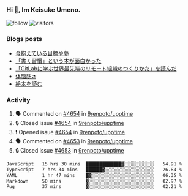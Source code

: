 ### Hi 👋, Im Keisuke Umeno.

<!--
**9renpoto/9renpoto** is a ✨ _special_ ✨ repository because its `README.md` (this file) appears on your GitHub profile.

Here are some ideas to get you started:

- 🔭 I’m currently working on ...
- 🌱 I’m currently learning ...
- 👯 I’m looking to collaborate on ...
- 🤔 I’m looking for help with ...
- 💬 Ask me about ...
- 📫 How to reach me: ...
- 😄 Pronouns: ...
- ⚡ Fun fact: ...
-->

![follow](https://img.shields.io/github/followers/9renpoto?label=Follow&style=social)
![visitors](https://komarev.com/ghpvc/?username=9renpoto&label=Profile%20views&color=0e75b6&style=flat)

### Blogs posts

<!-- BLOG-POST-LIST:START -->
- [今抱えている目標や夢](https://9renpoto.win/entry/2024/12/02/objective)
- [「書く習慣」という本が面白かった](https://9renpoto.win/entry/2024/11/11/leave_a_feeling_sad)
- [「GitLabに学ぶ世界最先端のリモート組織のつくりかた」を読んだ](https://9renpoto.win/entry/2024/09/10/remote_organization)
- [体脂肪↗](https://9renpoto.win/entry/2024/08/12/gaining_fat)
- [絵本を読む](https://9renpoto.win/entry/2024/07/26/picture_book)
<!-- BLOG-POST-LIST:END -->

### Activity

<!--START_SECTION:activity-->
1. 🗣 Commented on [#4654](https://github.com/9renpoto/upptime/issues/4654#issuecomment-2525348421) in [9renpoto/upptime](https://github.com/9renpoto/upptime)
2. 🔒 Closed issue [#4654](https://github.com/9renpoto/upptime/issues/4654) in [9renpoto/upptime](https://github.com/9renpoto/upptime)
3. ❗ Opened issue [#4654](https://github.com/9renpoto/upptime/issues/4654) in [9renpoto/upptime](https://github.com/9renpoto/upptime)
4. 🗣 Commented on [#4653](https://github.com/9renpoto/upptime/issues/4653#issuecomment-2525336412) in [9renpoto/upptime](https://github.com/9renpoto/upptime)
5. 🔒 Closed issue [#4653](https://github.com/9renpoto/upptime/issues/4653) in [9renpoto/upptime](https://github.com/9renpoto/upptime)
<!--END_SECTION:activity-->

<!--START_SECTION:waka-->

```txt
JavaScript   15 hrs 30 mins  █████████████▓░░░░░░░░░░░   54.91 %
TypeScript   7 hrs 34 mins   ██████▓░░░░░░░░░░░░░░░░░░   26.84 %
YAML         1 hr 47 mins    █▓░░░░░░░░░░░░░░░░░░░░░░░   06.35 %
Markdown     50 mins         ▓░░░░░░░░░░░░░░░░░░░░░░░░   02.97 %
Pug          37 mins         ▓░░░░░░░░░░░░░░░░░░░░░░░░   02.21 %
```

<!--END_SECTION:waka-->

